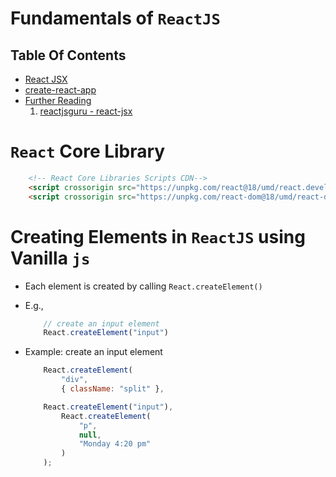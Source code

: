 # Fundamentals of `ReactJS`

## Table Of Contents
- [React JSX]()
- [create-react-app]()
- [Further Reading]()
    1. [reactjsguru - react-jsx](https://reactjsguru.com/react-jsx/)

# `React` Core Library
```html
    <!-- React Core Libraries Scripts CDN-->
    <script crossorigin src="https://unpkg.com/react@18/umd/react.development.js"></script>
    <script crossorigin src="https://unpkg.com/react-dom@18/umd/react-dom.development.js"></script> 
```

# Creating Elements in `ReactJS` using Vanilla `js`
* Each element is created by calling `React.createElement()`
* E.g., 

    ```js
        // create an input element
        React.createElement("input")
    ```
* Example: create an input element
    ```js
        React.createElement(
            "div",
            { className: "split" },

        React.createElement("input"),
            React.createElement(
                "p",
                null,
                "Monday 4:20 pm"
            )
        );
    ```